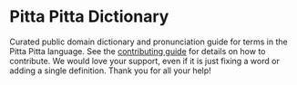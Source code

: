 
# Pitta Pitta Dictionary

Curated public domain dictionary and pronunciation guide for terms in the Pitta Pitta language. See the [contributing guide](https://github.com/drumworkteam/term/blob/make/.github/contributing.md) for details on how to contribute. We would love your support, even if it is just fixing a word or adding a single definition. Thank you for all your help!